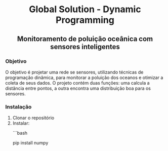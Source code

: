 <h1 align="center">Global Solution - Dynamic Programming</h1>
<h2 align="center">Monitoramento de poluição oceânica com sensores inteligentes</h2>

<h3>Objetivo</h3>
<p>O objetivo é projetar uma rede se sensores, utilizando técnicas de programação dinâmica, para monitorar a poluição dos oceanos e otimizar a coleta de seus dados. O projeto contém duas funções: uma calcula a distância entre pontos, a outra encontra uma distribuição boa para os sensores.</p>

<h3>Instalação</h3>
<ol>
  <li>Clonar o repositório</li>
  <li>
    Instalar:
    <p>```bash</p>
    <p>pip install numpy</p>
  </li>
</ol>

